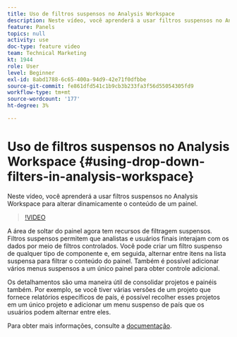 ```yaml
---
title: Uso de filtros suspensos no Analysis Workspace
description: Neste vídeo, você aprenderá a usar filtros suspensos no Analysis Workspace para alterar dinamicamente o conteúdo de um painel.
feature: Panels
topics: null
activity: use
doc-type: feature video
team: Technical Marketing
kt: 1944
role: User
level: Beginner
exl-id: 8abd1788-6c65-400a-94d9-42e71f0dfbbe
source-git-commit: fe861dfd541c1b9cb3b233fa3f56d55054305fd9
workflow-type: tm+mt
source-wordcount: '177'
ht-degree: 3%

---
```


# Uso de filtros suspensos no Analysis Workspace {#using-drop-down-filters-in-analysis-workspace}

Neste vídeo, você aprenderá a usar filtros suspensos no Analysis Workspace para alterar dinamicamente o conteúdo de um painel.

>[!VIDEO](https://video.tv.adobe.com/v/23877/?quality=12)

A área de soltar do painel agora tem recursos de filtragem suspensos. Filtros suspensos permitem que analistas e usuários finais interajam com os dados por meio de filtros controlados. Você pode criar um filtro suspenso de qualquer tipo de componente e, em seguida, alternar entre itens na lista suspensa para filtrar o conteúdo do painel. Também é possível adicionar vários menus suspensos a um único painel para obter controle adicional.

Os detalhamentos são uma maneira útil de consolidar projetos e painéis também. Por exemplo, se você tiver várias versões de um projeto que fornece relatórios específicos de país, é possível recolher esses projetos em um único projeto e adicionar um menu suspenso de país que os usuários podem alternar entre eles.

Para obter mais informações, consulte a [documentação](https://experienceleague.adobe.com/docs/analytics/analyze/analysis-workspace/panels/panels.html?lang=en).

